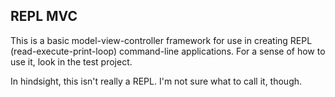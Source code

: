 ## REPL MVC
This is a basic model-view-controller framework for use in creating REPL (read-execute-print-loop) command-line applications. For a sense of how to use it, look in the test project.

In hindsight, this isn't really a REPL. I'm not sure what to call it, though.
